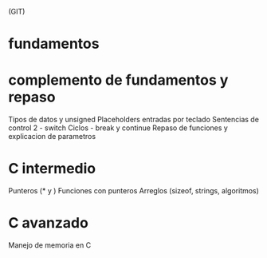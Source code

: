 (GIT)

# fundamentos

# complemento de fundamentos y repaso

Tipos de datos y unsigned
Placeholders
entradas por teclado
Sentencias de control 2 - switch
Ciclos - break y continue
Repaso de funciones y explicacion de parametros

# C intermedio

Punteros (\* y )
Funciones con punteros
Arreglos (sizeof, strings, algoritmos)

# C avanzado

Manejo de memoria en C
